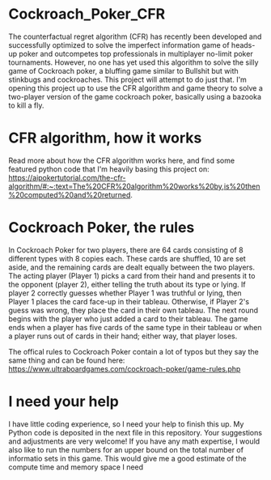 # Cockroach_Poker_CFR

The counterfactual regret algorithm (CFR) has recently been developed and successfully optimized to solve the imperfect information game of heads-up poker and outcompetes top professionals in multiplayer no-limit poker tournaments. However, no one has yet used this algorithm to solve the silly game of Cockroach poker, a bluffing game similar to Bullshit but with stinkbugs and cockroaches. This project will attempt to do just that. I'm opening this project up to use the CFR algorithm and game theory to solve a two-player version of the game cockroach poker, basically using a bazooka to kill a fly.

# CFR algorithm, how it works

Read more about how the CFR algorithm works here, and find some featured python code that I'm heavily basing this project on: https://aipokertutorial.com/the-cfr-algorithm/#:~:text=The%20CFR%20algorithm%20works%20by,is%20then%20computed%20and%20returned.

# Cockroach Poker, the rules

In Cockroach Poker for two players, there are 64 cards consisting of 8 different types with 8 copies each. These cards are shuffled, 10 are set aside, and the remaining cards are dealt equally between the two players. The acting player (Player 1) picks a card from their hand and presents it to the opponent (player 2), either telling the truth about its type or lying. If player 2 correctly guesses whether Player 1 was truthful or lying, then Player 1 places the card face-up in their tableau. Otherwise, if Player 2's guess was wrong, they place the card in their own tableau. The next round begins with the player who just added a card to their tableau. The game ends when a player has five cards of the same type in their tableau or when a player runs out of cards in their hand; either way, that player loses.

The offical rules to Cockroach Poker contain a lot of typos but they say the same thing and can be found here: https://www.ultraboardgames.com/cockroach-poker/game-rules.php

# I need your help

I have little coding experience, so I need your help to finish this up. My Python code is deposited in the next file in this repository. Your suggestions and adjustments are very welcome! If you have any math expertise, I would also like to run the numbers for an upper bound on the total number of informatio sets in this game. This would give me a good estimate of the compute time and memory space I need
